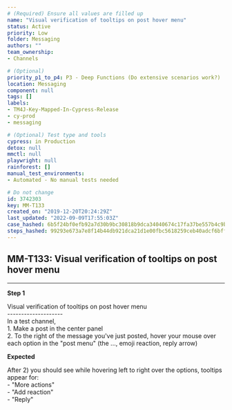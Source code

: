 ```yaml
---
# (Required) Ensure all values are filled up
name: "Visual verification of tooltips on post hover menu"
status: Active
priority: Low
folder: Messaging
authors: ""
team_ownership: 
- Channels

# (Optional)
priority_p1_to_p4: P3 - Deep Functions (Do extensive scenarios work?)
location: Messaging
component: null
tags: []
labels: 
- TM4J-Key-Mapped-In-Cypress-Release
- cy-prod
- messaging

# (Optional) Test type and tools
cypress: in Production
detox: null
mmctl: null
playwright: null
rainforest: []
manual_test_environments: 
- Automated - No manual tests needed

# Do not change
id: 3742303
key: MM-T133
created_on: "2019-12-20T20:24:29Z"
last_updated: "2022-09-09T17:55:03Z"
case_hashed: 6b5f24bf0efb92a7d30b9bc30818b9dca34040674c17fa37be557b4c9b596a443e203adba16f2b374f7b233a2832ff0c
steps_hashed: 99293e673a7e8f14b44db921dca21d1e00fbc5618259ceb40adcf6bff5335cbf3218dcdc48a641c409fef237e245e81a
---
```


<!-- (Auto-generated) Based on frontmatter's "key" and "name" -->

## MM-T133: Visual verification of tooltips on post hover menu

---

**Step 1**

Visual verification of tooltips on post hover menu\
\--------------------\
In a test channel,\
1\. Make a post in the center panel\
2\. To the right of the message you've just posted, hover your mouse over each option in the "post menu" (the ..., emoji reaction, reply arrow)

**Expected**

After 2) you should see while hovering left to right over the options, tooltips appear for:\
\- "More actions"\
\- "Add reaction"\
\- "Reply"
